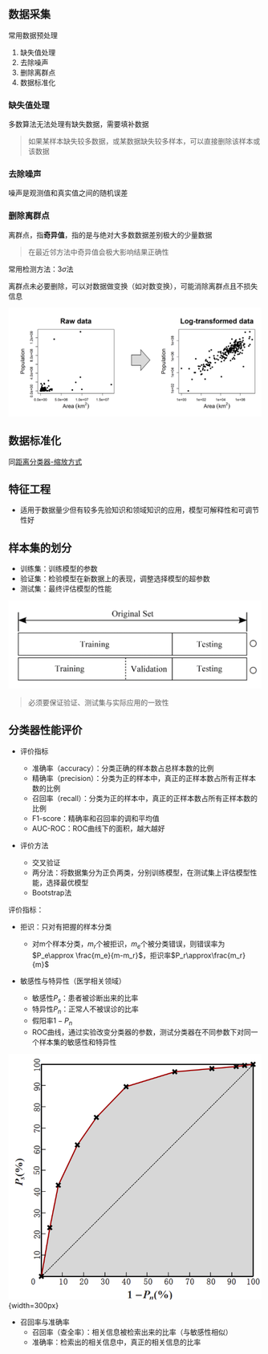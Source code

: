 ## 数据采集

常用数据预处理

1. 缺失值处理
2. 去除噪声
3. 删除离群点
4. 数据标准化

### 缺失值处理

多数算法无法处理有缺失数据，需要填补数据

> 如果某样本缺失较多数据，或某数据缺失较多样本，可以直接删除该样本或该数据

### 去除噪声

噪声是观测值和真实值之间的随机误差

### 删除离群点

离群点，指**奇异值**，指的是与绝对大多数数据差别极大的少量数据

> 在最近邻方法中奇异值会极大影响结果正确性

常用检测方法：$3\sigma$法

离群点未必要删除，可以对数据做变换（如对数变换），可能消除离群点且不损失信息

![](image.png)

## 数据标准化

同[距离分类器-缩放方式](https://DinorexTim.github.io/课程笔记/大三上/模式识别/距离分类器/#_9)

## 特征工程

- 适用于数据量少但有较多先验知识和领域知识的应用，模型可解释性和可调节性好

## 样本集的划分

- 训练集：训练模型的参数
- 验证集：检验模型在新数据上的表现，调整选择模型的超参数
- 测试集：最终评估模型的性能

![](image-1.png)

> 必须要保证验证、测试集与实际应用的一致性

## 分类器性能评价

- 评价指标
    - 准确率（accuracy）：分类正确的样本数占总样本数的比例
    - 精确率（precision）：分类为正的样本中，真正的正样本数占所有正样本数的比例
    - 召回率（recall）：分类为正的样本中，真正的正样本数占所有正样本数的比例
    - F1-score：精确率和召回率的调和平均值
    - AUC-ROC：ROC曲线下的面积，越大越好

- 评价方法
    - 交叉验证
    - 两分法：将数据集分为正负两类，分别训练模型，在测试集上评估模型性能，选择最优模型
    - Bootstrap法

评价指标：

- 拒识：只对有把握的样本分类
    - 对m个样本分类，$m_r$个被拒识，$m_e$个被分类错误，则错误率为$P_e\approx \frac{m_e}{m-m_r}$，拒识率$P_r\approx\frac{m_r}{m}$

- 敏感性与特异性（医学相关领域）
    - 敏感性$P_s$：患者被诊断出来的比率
    - 特异性$P_n$：正常人不被误诊的比率
    - 假阳率$1-P_n$
    - ROC曲线，通过实验改变分类器的参数，测试分类器在不同参数下对同一个样本集的敏感性和特异性

![](image-2.png){width=300px}

- 召回率与准确率
    - 召回率（查全率）：相关信息被检索出来的比率（与敏感性相似）
    - 准确率：检索出的相关信息中，真正的相关信息的比率

